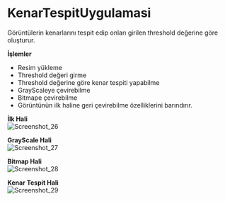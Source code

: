 # KenarTespitUygulamasi
 Görüntülerin kenarlarını tespit edip onları girilen threshold değerine göre oluşturur.   
 
**İşlemler**  
- Resim yükleme  
- Threshold değeri girme  
- Threshold değerine göre kenar tespiti yapabilme
- GrayScaleye çevirebilme
- Bitmape çevirebilme
- Görüntünün ilk haline geri çevirebilme
özelliklerini barındırır.  

**İlk Hali**  
![Screenshot_26](https://user-images.githubusercontent.com/50452706/67697198-3bdb3b00-f9b9-11e9-92e9-4bc4919269d8.png)  

**GrayScale Hali**  
![Screenshot_27](https://user-images.githubusercontent.com/50452706/67697206-3ed62b80-f9b9-11e9-8c84-195fc0023514.png)  

**Bitmap Hali**  
![Screenshot_28](https://user-images.githubusercontent.com/50452706/67697216-41388580-f9b9-11e9-9e09-eef1dd2334a5.png)  

**Kenar Tespit Hali**  
![Screenshot_29](https://user-images.githubusercontent.com/50452706/67697219-4269b280-f9b9-11e9-931e-c1e05deebfef.png)
